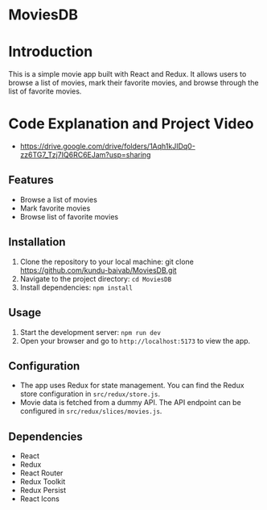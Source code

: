 # MoviesDB

# Introduction
This is a simple movie app built with React and Redux. It allows users to browse a list of movies, mark their favorite movies, and browse through the list of favorite movies.

# Code Explanation and Project Video
- https://drive.google.com/drive/folders/1Aqh1kJIDq0-zz6TG7_Tzj7IQ6RC6EJam?usp=sharing

## Features
- Browse a list of movies
- Mark favorite movies
- Browse list of favorite movies

## Installation
1. Clone the repository to your local machine:
git clone https://github.com/kundu-baivab/MoviesDB.git
2. Navigate to the project directory:
   ``cd MoviesDB``
3. Install dependencies:
   ``npm install``

## Usage
1. Start the development server:
   ``npm run dev``
2. Open your browser and go to `http://localhost:5173` to view the app.

## Configuration
- The app uses Redux for state management. You can find the Redux store configuration in `src/redux/store.js`.
- Movie data is fetched from a dummy API. The API endpoint can be configured in `src/redux/slices/movies.js`.

## Dependencies
- React
- Redux
- React Router
- Redux Toolkit
- Redux Persist
- React Icons
